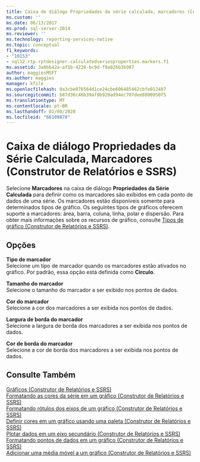 ```yaml
---
title: Caixa de diálogo Propriedades da série calculada, marcadores (Construtor de Relatórios e SSRS) | Microsoft Docs
ms.custom: ''
ms.date: 06/13/2017
ms.prod: sql-server-2014
ms.reviewer: ''
ms.technology: reporting-services-native
ms.topic: conceptual
f1_keywords:
- "10153"
- sql12.rtp.rptdesigner.calculatedseriesproperties.markers.f1
ms.assetid: 3a0bb42a-af1b-4228-bc9d-f9a02bb3b987
author: maggiesMSFT
ms.author: maggies
manager: kfile
ms.openlocfilehash: 0a3cbe076564d1ce24cbe606485462cbfe012407
ms.sourcegitcommit: b87d36c46b39af8b929ad94ec707dee8800950f5
ms.translationtype: MT
ms.contentlocale: pt-BR
ms.lasthandoff: 02/08/2020
ms.locfileid: "66109878"
---
```

# <a name="calculated-series-properties-dialog-box-markers-report-builder-and-ssrs"></a>Caixa de diálogo Propriedades da Série Calculada, Marcadores (Construtor de Relatórios e SSRS)
  Selecione **Marcadores** na caixa de diálogo **Propriedades da Série Calculada** para definir como os marcadores são exibidos em cada ponto de dados de uma série. Os marcadores estão disponíveis somente para determinados tipos de gráfico. Os seguintes tipos de gráficos oferecem suporte a marcadores: área, barra, coluna, linha, polar e dispersão. Para obter mais informações sobre os recursos de gráfico, consulte [Tipos de gráfico &#40;Construtor de Relatórios e SSRS&#41;](report-design/chart-types-report-builder-and-ssrs.md).  
  
## <a name="options"></a>Opções  
 **Tipo de marcador**  
 Selecione um tipo de marcador quando os marcadores estão ativados no gráfico. Por padrão, essa opção está definida como **Círculo**.  
  
 **Tamanho do marcador**  
 Selecione o tamanho do marcador a ser exibido nos pontos de dados.  
  
 **Cor do marcador**  
 Selecione a cor dos marcadores a ser exibida nos pontos de dados.  
  
 **Largura de borda do marcador**  
 Selecione a largura de borda dos marcadores a ser exibida nos pontos de dados.  
  
 **Cor de borda do marcador**  
 Selecione a cor de borda dos marcadores a ser exibida nos pontos de dados.  
  
## <a name="see-also"></a>Consulte Também  
 [Gráficos &#40;Construtor de Relatórios e SSRS&#41;](report-design/charts-report-builder-and-ssrs.md)   
 [Formatando as cores da série em um gráfico &#40;Construtor de Relatórios e SSRS&#41;](report-design/formatting-series-colors-on-a-chart-report-builder-and-ssrs.md)   
 [Formatando rótulos dos eixos de um gráfico &#40;Construtor de Relatórios e SSRS&#41;](report-design/formatting-axis-labels-on-a-chart-report-builder-and-ssrs.md)   
 [Definir cores em um gráfico usando uma paleta &#40;Construtor de Relatórios e SSRS&#41;](report-design/define-colors-on-a-chart-using-a-palette-report-builder-and-ssrs.md)   
 [Plotar dados em um eixo secundário &#40;Construtor de Relatórios e SSRS&#41;](report-design/plot-data-on-a-secondary-axis-report-builder-and-ssrs.md)   
 [Formatando pontos de dados em um gráfico &#40;Construtor de Relatórios e SSRS&#41;](report-design/formatting-data-points-on-a-chart-report-builder-and-ssrs.md)   
 [Adicionar uma média móvel a um gráfico &#40;Construtor de Relatórios e SSRS&#41;](report-design/add-a-moving-average-to-a-chart-report-builder-and-ssrs.md)  
  
  
